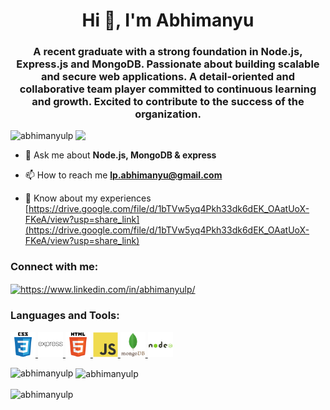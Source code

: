 <h1 align="center">Hi 👋, I'm Abhimanyu</h1>
<h3 align="center">A recent graduate with a strong foundation in Node.js, Express.js and MongoDB. Passionate about building scalable and secure web applications. A detail-oriented and collaborative team player committed to continuous learning and growth. Excited to contribute to the success of the organization.</h3>
<img align="right" width="400" src="https://www.google.com/url?sa=i&url=https%3A%2F%2Fin.pinterest.com%2Fpin%2Fhow-to-hire-ruby-on-rails-developer-or-programmer--380765343496779495%2F&psig=AOvVaw1gZ4awI2liyCsyzjuV6Hm_&ust=1681835775790000&source=images&cd=vfe&ved=0CBEQjRxqFwoTCMinwtSssf4CFQAAAAAdAAAAABAI">

<p align="left"> <img src="https://komarev.com/ghpvc/?username=abhimanyulp&label=Profile%20views&color=0e75b6&style=flat" alt="abhimanyulp" /> </p>

- 💬 Ask me about **Node.js, MongoDB & express**

- 📫 How to reach me **lp.abhimanyu@gmail.com**

- 📄 Know about my experiences [https://drive.google.com/file/d/1bTVw5yq4Pkh33dk6dEK_OAatUoX-FKeA/view?usp=share_link](https://drive.google.com/file/d/1bTVw5yq4Pkh33dk6dEK_OAatUoX-FKeA/view?usp=share_link)

<h3 align="left">Connect with me:</h3>
<p align="left">
<a href="https://linkedin.com/in/https://www.linkedin.com/in/abhimanyulp/" target="blank"><img align="center" src="https://raw.githubusercontent.com/rahuldkjain/github-profile-readme-generator/master/src/images/icons/Social/linked-in-alt.svg" alt="https://www.linkedin.com/in/abhimanyulp/" height="30" width="40" /></a>
</p>

<h3 align="left">Languages and Tools:</h3>
<p align="left"> <a href="https://www.w3schools.com/css/" target="_blank" rel="noreferrer"> <img src="https://raw.githubusercontent.com/devicons/devicon/master/icons/css3/css3-original-wordmark.svg" alt="css3" width="40" height="40"/> </a> <a href="https://expressjs.com" target="_blank" rel="noreferrer"> <img src="https://raw.githubusercontent.com/devicons/devicon/master/icons/express/express-original-wordmark.svg" alt="express" width="40" height="40"/> </a> <a href="https://www.w3.org/html/" target="_blank" rel="noreferrer"> <img src="https://raw.githubusercontent.com/devicons/devicon/master/icons/html5/html5-original-wordmark.svg" alt="html5" width="40" height="40"/> </a> <a href="https://developer.mozilla.org/en-US/docs/Web/JavaScript" target="_blank" rel="noreferrer"> <img src="https://raw.githubusercontent.com/devicons/devicon/master/icons/javascript/javascript-original.svg" alt="javascript" width="40" height="40"/> </a> <a href="https://www.mongodb.com/" target="_blank" rel="noreferrer"> <img src="https://raw.githubusercontent.com/devicons/devicon/master/icons/mongodb/mongodb-original-wordmark.svg" alt="mongodb" width="40" height="40"/> </a> <a href="https://nodejs.org" target="_blank" rel="noreferrer"> <img src="https://raw.githubusercontent.com/devicons/devicon/master/icons/nodejs/nodejs-original-wordmark.svg" alt="nodejs" width="40" height="40"/> </a> </p>

<p><img align="left" src="https://github-readme-stats.vercel.app/api/top-langs?username=abhimanyulp&show_icons=true&locale=en&layout=compact" alt="abhimanyulp" /></p>

<p>&nbsp;<img align="center" src="https://github-readme-stats.vercel.app/api?username=abhimanyulp&show_icons=true&locale=en" alt="abhimanyulp" /></p>

<p><img align="center" src="https://github-readme-streak-stats.herokuapp.com/?user=abhimanyulp&" alt="abhimanyulp" /></p>
